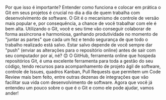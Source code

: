 Por que isso é importante?
Entender como funciona e colocar em prática o Git em seus projetos é crucial no dia a dia de quem trabalha com desenvolvimento de software. O Git é o mecanismo de controle de versão mais popular e, por consequência, a chance de você trabalhar com ele é bem alta.
Utilizando o Git, você e seu time vão conseguir colaborar de forma assíncrona e harmoniosa, ganhando produtividade no momento de "juntar as partes" que cada um fez e tendo segurança de que todo o trabalho realizado está salvo. Estar salvo depende de você sempre dar "push" (enviar as alterações para o repositório online) antes de sair com seu computador por aí, né? 😊
O GitHub, ferramenta online que hospeda repositórios Git, é uma excelente ferramenta para toda a gestão do seu código, tendo recursos para acompanhamento de projeto ágil de software, controle de Issues, quadros Kanban, Pull Requests que permitem um Code Review mais bem feito, entre outras dezenas de integrações que vão facilitar sua vida com desenvolvimento de software.
Agora que você já entendeu um pouco sobre o que é o Git e como ele pode ajudar, vamos ander!